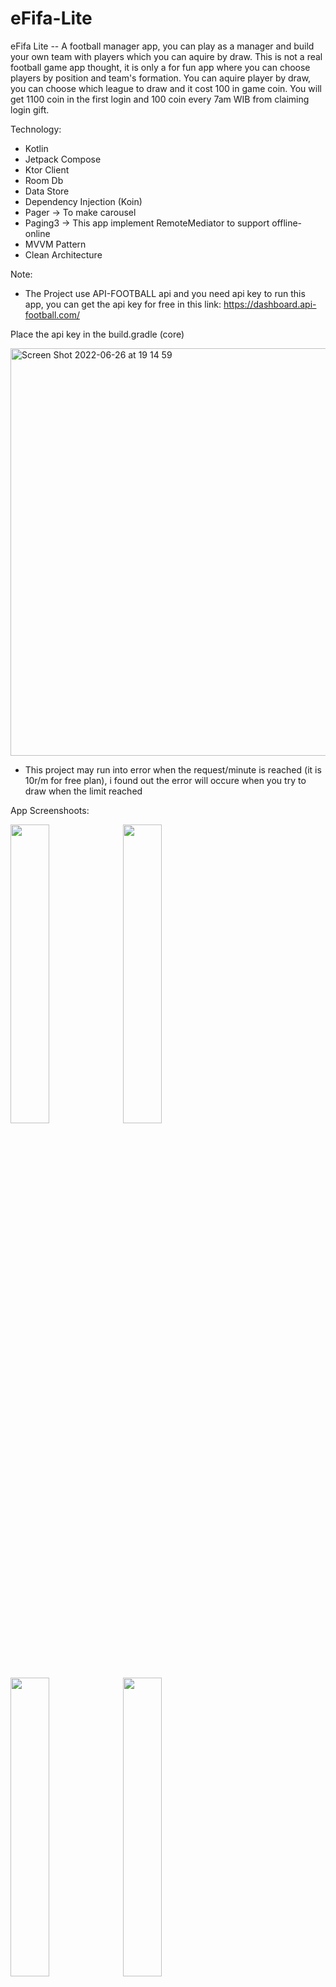 # eFifa-Lite

eFifa Lite --
A football manager app, you can play as a manager and build your own team with players which you can aquire by draw.
This is not a real football game app thought, it is only a for fun app where you can choose players by position and
team's formation. You can aquire player by draw, you can choose which league to draw and it cost 100 in game coin.
You will get 1100 coin in the first login and 100 coin every 7am WIB from claiming login gift.

Technology:
- Kotlin
- Jetpack Compose
- Ktor Client
- Room Db
- Data Store
- Dependency Injection (Koin)
- Pager -> To make carousel
- Paging3 -> This app implement RemoteMediator to support offline-online
- MVVM Pattern
- Clean Architecture

Note:
- The Project use API-FOOTBALL api and you need api key to run this app, you can get the api key for free
in this link: https://dashboard.api-football.com/

Place the api key in the build.gradle (core)

<img width="652" alt="Screen Shot 2022-06-26 at 19 14 59" src="https://user-images.githubusercontent.com/69592810/175814397-7c7bfb95-e374-4227-a818-d245e0d4c1ab.png">

- This project may run into error when the request/minute is reached (it is 10r/m for free plan), i found out
the error will occure when you try to draw when the limit reached

App Screenshoots:

<img src="https://user-images.githubusercontent.com/69592810/175814339-d942f9cd-8771-40ce-8033-ed7caf415b81.png" width="35%" height="35%">

<img src="https://user-images.githubusercontent.com/69592810/175814362-a4f64364-4ea6-4065-8500-2403ae8409a4.png" width="35%" height="35%">

<img src="https://user-images.githubusercontent.com/69592810/175814383-daba704d-4dd3-4770-af0d-1fbae41cd5c0.png" width="35%" height="35%">

<img src="https://user-images.githubusercontent.com/69592810/175814422-6745d666-b79d-4c4c-81c2-cc940892e133.png" width="35%" height="35%">

<img src="https://user-images.githubusercontent.com/69592810/175814423-804ed733-7be6-427f-9959-2b9dba7e2de7.png" width="35%" height="35%">

<img src="https://user-images.githubusercontent.com/69592810/175814425-c891c7ff-7cd1-4d11-b3e6-a08029abc35f.png" width="35%" height="35%">

<img src="https://user-images.githubusercontent.com/69592810/175814427-3f35850a-0226-4aa3-875b-b3592805f60d.png" width="35%" height="35%">




